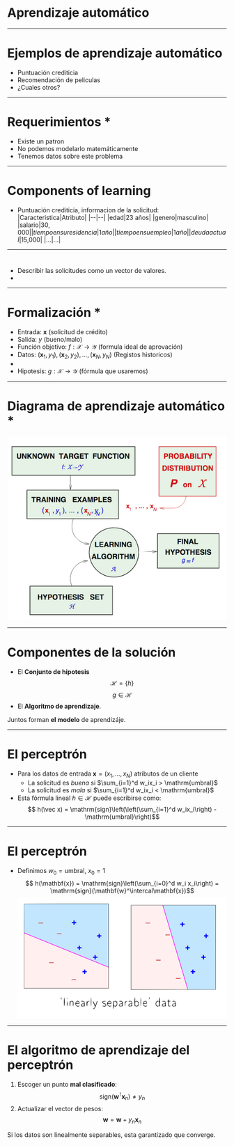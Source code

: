 <!-- page_number: true -->
# Aprendizaje automático

---
# Ejemplos de aprendizaje automático
* Puntuación crediticia
* Recomendación de peliculas
* ¿Cuales otros?

---
# Requerimientos *
* Existe un patron
* No podemos modelarlo matemáticamente
* Tenemos datos sobre este problema

---
# Components of learning
* Puntuación crediticia, informacion de la solicitud:
  |Caracteristica|Atributo|
  |--|--|
  |edad|23 años|
  |genero|masculino|
  |salario|$30,000|
  |tiempo en su residencia|1 año|
  |tiempo en su empleo|1 año|
  |deuda actual|$15,000|
  |...|...|

---
# 
* Describir las solicitudes como un vector de valores.
* 

---
# Formalización *

* Entrada: $\mathbf{x}$ (solicitud de crédito)
* Salida: $y$  (bueno/malo)
* Función objetivo: $f:\mathcal{X} \rightarrow \mathcal{Y}$ (formula ideal de aprovación)
* Datos: $(\mathbf{x}_1, y_1), (\mathbf{x}_2, y_2), ... , (\mathbf{x}_N, y_N)$ (Registos historicos)
* 
* Hipotesis: $g: \mathcal{X} \rightarrow \mathcal{Y}$ (fórmula que usaremos)

---
# Diagrama de aprendizaje automático *
![center](../images/learning_diagram.png)

---
# Componentes de la solución
* El __Conjunto de hipotesis__
$$ \mathcal{H} = \{h\}$$ 
$$g\in\mathcal{H}$$
* El __Algoritmo de aprendizaje__.

Juntos forman __el modelo__ de aprendizáje.

---
# El perceptrón
* Para los datos de entrada $\mathbf{x} = (x_1, ..., x_N)$ atributos de un cliente
	* La solicitud es _buena_ si  $\sum_{i=1}^d w_ix_i > \mathrm{umbral}$
	* La solicitud es _mala_ si $\sum_{i=1}^d w_ix_i < \mathrm{umbral}$
* Esta fórmula lineal $h\in\mathcal{H}$ puede escribirse como:
$$ h(\vec x) = \mathrm{sign}\left(\left(\sum_{i=1}^d w_ix_i\right) - \mathrm{umbral}\right)$$


---
# El perceptrón
* Definimos $w_0 = \mathrm{umbral}$, $x_0 = 1$
$$ h(\mathbf{x}) = \mathrm{sign}\left(\sum_{i=0}^d w_i x_i\right) = \mathrm{sign}(\mathbf{w}^\intercal\mathbf{x})$$
![center](../images/linear_boundary.png)

---
# El algoritmo de aprendizaje del perceptrón
1. Escoger un punto __mal clasificado__:
$$ \mathrm{sign}(\mathbf{w}^\intercal\mathbf{x}_n) \neq y_n$$
2. Actualizar el vector de pesos:
$$\mathbf{w} = \mathbf{w} + y_n\mathbf{x}_n $$

Si los datos son linealmente separables, esta garantizado que converge.